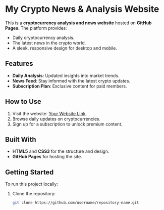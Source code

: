 # My Crypto News & Analysis Website

This is a **cryptocurrency analysis and news website** hosted on **GitHub Pages**. The platform provides:
- Daily cryptocurrency analysis.
- The latest news in the crypto world.
- A sleek, responsive design for desktop and mobile.

## Features
- **Daily Analysis**: Updated insights into market trends.
- **News Feed**: Stay informed with the latest crypto updates.
- **Subscription Plan**: Exclusive content for paid members.

## How to Use
1. Visit the website: [Your Website Link](https://.iraqcryptogithub.io).
2. Browse daily updates on cryptocurrencies.
3. Sign up for a subscription to unlock premium content.

## Built With
- **HTML5** and **CSS3** for the structure and design.
- **GitHub Pages** for hosting the site.

## Getting Started
To run this project locally:
1. Clone the repository:
   ```bash
   git clone https://github.com/username/repository-name.git
